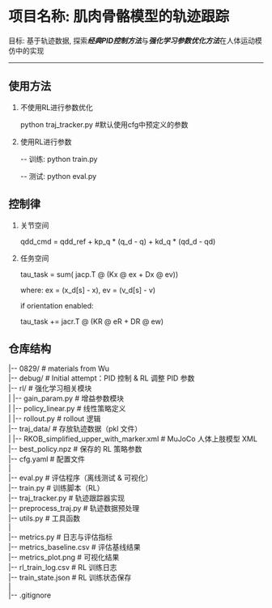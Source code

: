 # 项目名称: 肌肉骨骼模型的轨迹跟踪
目标: 基于轨迹数据, 探索***经典PID控制方法***与***强化学习参数优化方法***在人体运动模仿中的实现

---
## 使用方法
1. 不使用RL进行参数优化
   
   python traj_tracker.py     #默认使用cfg中预定义的参数
2. 使用RL进行参数

   -- 训练: python train.py
   
   -- 测试: python eval.py

## 控制律
1. 关节空间

   qdd_cmd = qdd_ref + kp_q * (q_d - q) + kd_q * (qd_d - qd)
   
2. 任务空间

   tau_task = sum( jacp.T @ (Kx @ ex + Dx @ ev))
   
   where:
   ex = (x_d[s] - x),  ev = (v_d[s] - v)
   
   if orientation enabled:
   
   tau_task += jacr.T @ (KR @ eR + DR @ ew)

## 仓库结构
|-- 0829/                       # materials from Wu  
|-- debug/                      # Initial attempt：PID 控制 & RL 调整 PID 参数  
|-- rl/                         # 强化学习相关模块  
|   |-- gain_param.py           # 增益参数模块  
|   |-- policy_linear.py        # 线性策略定义  
|   |-- rollout.py              # rollout 逻辑  
|-- traj_data/                  # 存放轨迹数据（pkl 文件）  
|
|-- RKOB_simplified_upper_with_marker.xml  # MuJoCo 人体上肢模型 XML  
|-- best_policy.npz             # 保存的 RL 策略参数   
|-- cfg.yaml                    # 配置文件  
|  
|-- eval.py                     # 评估程序（离线测试 & 可视化）  
|-- train.py                    # 训练脚本（RL）  
|-- traj_tracker.py             # 轨迹跟踪器实现  
|-- preprocess_traj.py          # 轨迹数据预处理  
|-- utils.py                    # 工具函数  
|  
|-- metrics.py                  # 日志与评估指标  
|-- metrics_baseline.csv        # 评估基线结果  
|-- metrics_plot.png            # 可视化结果  
|-- rl_train_log.csv            # RL 训练日志  
|-- train_state.json            # RL 训练状态保存  
|  
|-- .gitignore
